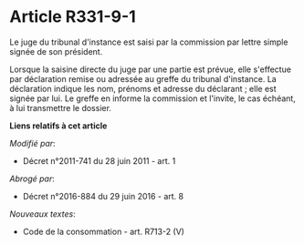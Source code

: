 # Article R331-9-1

Le juge du tribunal d'instance est saisi par la commission par lettre simple signée de son président. 

Lorsque la saisine directe du juge par une partie est prévue, elle s'effectue par déclaration remise ou adressée au greffe du
tribunal d'instance. La déclaration indique les nom, prénoms et adresse du déclarant ; elle est signée par lui. Le greffe en
informe la commission et l'invite, le cas échéant, à lui transmettre le dossier.

**Liens relatifs à cet article**

_Modifié par_:

  - Décret n°2011-741 du 28 juin 2011 - art. 1

_Abrogé par_:

  - Décret n°2016-884 du 29 juin 2016 - art. 8

_Nouveaux textes_:

  - Code de la consommation - art. R713-2 (V)
